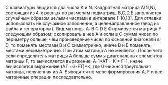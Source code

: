 С клавиатуры вводится два числа K и N. Квадратная матрица А(N,N), состоящая из 4-х равных по размерам подматриц, B,C,D,E заполняется случайным образом целыми числами в интервале [-10,10]. Для отладки использовать не случайное заполнение, а целенаправленное (ввод из файла и генератором). Вид матрицы А:
B C
D E
Формируется матрица F следующим образом: скопировать в нее А и  если в С сумма чисел по периметру больше, чем произведение чисел по основной диагонали в D, то поменять местами В и С симметрично, иначе В и Е поменять местами несимметрично. При этом матрица А не меняется. После чего если определитель матрицы А больше суммы диагональных элементов матрицы F, то вычисляется выражение: A-1*AT – K * F-1, иначе вычисляется выражение (AТ +G-FТ)*K, где G-нижняя треугольная матрица, полученная из А. Выводятся по мере формирования А, F и все матричные операции последовательно.
